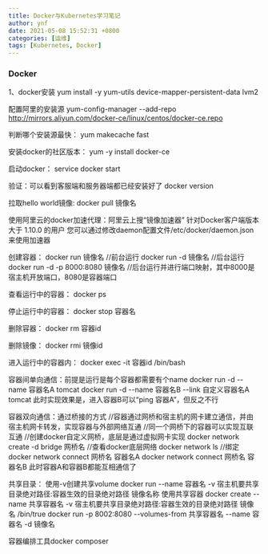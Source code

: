 ```yaml
---
title: Docker与Kubernetes学习笔记
author: ynf
date: 2021-05-08 15:52:31 +0800
categories: [运维]
tags: [Kubernetes, Docker]
---
```

### Docker
1、docker安装
yum install -y yum-utils device-mapper-persistent-data lvm2

配置阿里的安装源
yum-config-manager --add-repo http://mirrors.aliyun.com/docker-ce/linux/centos/docker-ce.repo

判断哪个安装源最快：
yum makecache fast

安装docker的社区版本：
yum -y install docker-ce

启动docker：
service docker start

验证：可以看到客服端和服务器端都已经安装好了
docker version

拉取hello world镜像:
docker pull 镜像名

使用阿里云的docker加速代理：阿里云上搜“镜像加速器”
针对Docker客户端版本大于 1.10.0 的用户
您可以通过修改daemon配置文件/etc/docker/daemon.json来使用加速器

创建容器：
docker run 镜像名 //前台运行
docker run -d 镜像名 //后台运行
docker run -d -p 8000:8080 镜像名 //后台运行并进行端口映射，其中8000是宿主机开放端口，8080是容器端口

查看运行中的容器：
docker ps

停止运行中的容器：
docker stop 容器名

删除容器：
docker rm 容器id

删除镜像：
docker rmi 镜像id

进入运行中的容器内：
docker exec -it 容器id /bin/bash

容器间单向通信：前提是运行是每个容器都需要有个name
docker run -d --name 容器名A tomcat
docker run -d --name 容器名B --link 自定义容器名A tomcat
此时实现效果是，进入容器B可以“ping 容器A”，但反之不行

容器双向通信：通过桥接的方式
//容器通过网桥和宿主机的网卡建立通信，并由宿主机网卡转发，实现容器与外部网络互通
//同一个网桥下的容器可以实现互联互通
//创建docker自定义网桥，底层是通过虚拟网卡实现
docker network create -d bridge 网桥名
//查看docker底层网络
docker network ls
//绑定
docker network connect 网桥名 容器名A
docker network connect 网桥名 容器名B
此时容器A和容器B都能互相通信了

共享目录：
使用-v创建共享volume
docker run --name 容器名 -v 宿主机要共享目录绝对路径:容器生效的目录绝对路径 镜像名称
使用共享容器
docker create --name 共享容器名 -v 宿主机要共享目录绝对路径:容器生效的目录绝对路径 镜像名 /bin/true
docker run -p 8002:8080 --volumes-from 共享容器名 --name 容器名 -d 镜像名


容器编排工具docker composer







